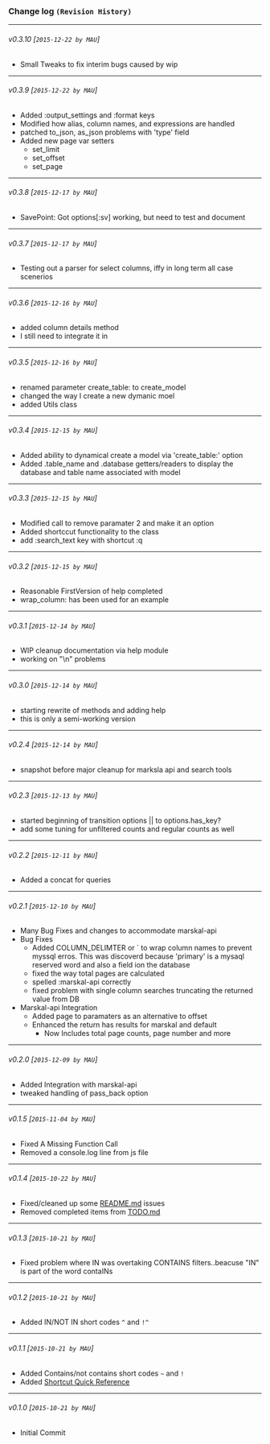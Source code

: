 ### Change log `(Revision History)`
---

###### v0.3.10 [`2015-12-22 by MAU`]
* Small Tweaks to fix interim bugs caused by wip

---
###### v0.3.9 [`2015-12-22 by MAU`]
* Added :output_settings and :format keys
* Modified how alias, column names, and expressions are handled
* patched to_json, as_json problems with 'type' field
* Added new page var setters
    * set_limit
    * set_offset
    * set_page

---
###### v0.3.8 [`2015-12-17 by MAU`]
* SavePoint: Got options[:sv] working, but need to test and document

---
###### v0.3.7 [`2015-12-17 by MAU`]
* Testing out a parser for select columns, iffy in long term all case scenerios

---
###### v0.3.6 [`2015-12-16 by MAU`]
* added column details method
* I still need to integrate it in

---
###### v0.3.5 [`2015-12-16 by MAU`]
* renamed parameter create_table: to create_model
* changed the way I create a new dymanic moel
* added Utils class 

---
###### v0.3.4 [`2015-12-15 by MAU`]
* Added ability to dynamical create a model via 'create_table:' option
* Added .table_name and .database getters/readers to display the database and table name associated with model 

---
###### v0.3.3 [`2015-12-15 by MAU`]
* Modified call to remove paramater 2 and make it an option
* Added shortccut functionality to the class
* add :search_text key with shortcut :q 

---
###### v0.3.2 [`2015-12-15 by MAU`]
* Reasonable FirstVersion of help completed
* wrap_column: has been used for an example

---
###### v0.3.1 [`2015-12-14 by MAU`]
* WIP cleanup documentation via help module
* working on "\n" problems

---
###### v0.3.0 [`2015-12-14 by MAU`]
* starting rewrite of methods and adding help
* this is only a semi-working version

---
###### v0.2.4 [`2015-12-14 by MAU`]
* snapshot before major cleanup for marksla api and search tools

---
###### v0.2.3 [`2015-12-13 by MAU`]
* started beginning of transition options || to options.has_key?
* add some tuning for unfiltered counts and regular counts as well

---
###### v0.2.2 [`2015-12-11 by MAU`]
* Added a concat for queries
---
###### v0.2.1 [`2015-12-10 by MAU`]
* Many Bug Fixes and changes to accommodate marskal-api
* Bug Fixes
    * Added COLUMN_DELIMTER or ` to wrap column names to prevent myssql erros. This was discoverd because 'primary' is a mysaql reserved word and also a field ion the database
    * fixed the way total pages are calculated
    * spelled :marskal-api correctly   
    * fixed problem with single column searches truncating the returned value from DB                   
* Marskal-api Integration
    * Added page to paramaters as an alternative to offset
    * Enhanced the return has results for marskal and default
        * Now Includes total page counts, page number and more
---
###### v0.2.0 [`2015-12-09 by MAU`]
* Added Integration with marskal-api
* tweaked handling of pass_back option

---
###### v0.1.5 [`2015-11-04 by MAU`]
* Fixed A Missing Function Call
* Removed a console.log line from js file

---
###### v0.1.4 [`2015-10-22 by MAU`]
* Fixed/cleaned up some [README.md](README.md) issues
* Removed completed items from [TODO.md](supplimental_documentation/TODO.md)

---
###### v0.1.3 [`2015-10-21 by MAU`]
* Fixed problem where IN was overtaking CONTAINS filters..beacuse "IN" is part of the word contaINs

---
###### v0.1.2 [`2015-10-21 by MAU`]
* Added IN/NOT IN short codes `^` and `!^`

---
###### v0.1.1 [`2015-10-21 by MAU`]
* Added Contains/not contains short codes `~` and `!`
* Added [Shortcut Quick Reference](SHORTCUTS.md)

---
###### v0.1.0 [`2015-10-21 by MAU`]
* Initial Commit


